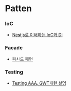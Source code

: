 # Patten

### IoC

- [Nestjs로 이해하는 IoC와 Di](./IoC/Nestjs%EB%A1%9C%20%EC%9D%B4%ED%95%B4%ED%95%98%EB%8A%94%20IoC%EC%99%80%20DI.md)

### Facade

- [파사드 패턴](./Facade/Facade%20Patten.md)

### Testing

- [Testing AAA, GWT패턴 설명](./Test/AAA%20Pattten%20vs%20GWT%20Patten.md)